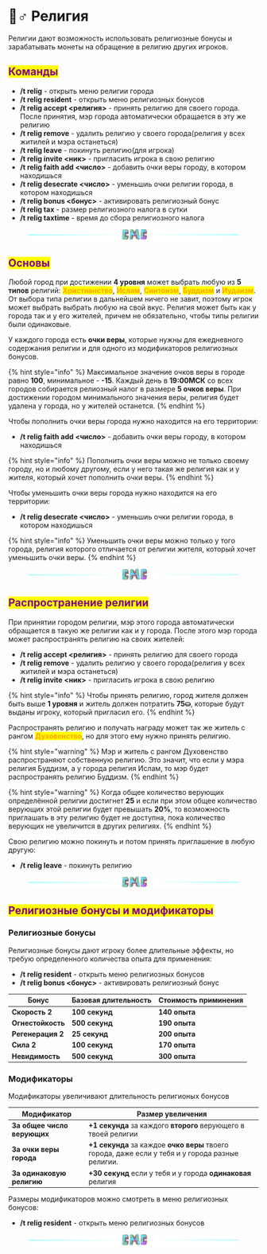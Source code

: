 # 🧙♂ Религия

Религии дают возможность использовать религиозные бонусы и зарабатывать монеты на обращение в религию других игроков.

## <mark style="color:purple;">Команды</mark>

* **/t relig** - открыть меню религии города
* **/t relig resident** - открыть меню религиозных бонусов
* **/t relig accept <религия>** - принять религию для своего города. После принятия, мэр города автоматически обращается в эту же религию
* **/t relig remove** - удалить религию у своего города(религия у всех житилей и мэра останеться)
* **/t relig leave** - покинуть религию(для игрока)
* **/t relig invite <ник>** - пригласить игрока в свою религию
* **/t relig faith add <число>** - добавить очки веры городу, в котором находишься
* **/t relig desecrate <число>** - уменьшиь очки религии города, в котором находишься
* **/t relig bonus <бонус>** - активировать религиозный бонус
* **/t relig tax** - размер религиозного налога в сутки
* **/t relig taxtime** - время до сбора религиозного налога

<figure><img src="../.gitbook/assets/gitlab_hr7.svg" alt=""><figcaption></figcaption></figure>

## <mark style="color:purple;">Основы</mark>

Любой город при достижении **4 уровня** может выбрать любую из **5 типов** религий: <mark style="color:orange;">**Христианство**</mark>, <mark style="color:orange;">**Ислам**</mark>, <mark style="color:orange;">**Синтоизм**</mark>, <mark style="color:orange;">**Буддизм**</mark> и <mark style="color:orange;">**Иудаизм**</mark>. От выбора типа религии в дальнейшем ничего не завит, поэтому игрок может выбрать выбрать любую на свой вкус. Религия может быть как у города так и у его жителей, причем не обязательно, чтобы типы религии были одинаковые.

У каждого города есть **очки веры**, которые нужны для ежедневного содержания религии и для одного из модификаторов религиозных бонусов.

{% hint style="info" %}
Максимальное значение очков веры в городе равно **100**, минимальное - **-15**. Каждый день в **19:00МСК** со всех городов собирается релиозный налог в размере **5 очков веры**. При достижении городом минимального значения веры, религия будет удалена у города, но у жителей останется.
{% endhint %}

Чтобы пополнить очки веры города нужно находится на его территории:

* **/t relig faith add <число>** - добавить очки веры городу, в котором находишься

{% hint style="info" %}
Пополнить очки веры можно не только своему городу, но и любому другому, если у него такая же религия как и у жителя, который хочет пополнить очки веры.
{% endhint %}

Чтобы уменьшить очки веры города нужно находится на его территории:

* **/t relig desecrate <число>** - уменьшиь очки религии города, в котором находишься

{% hint style="info" %}
Уменьшить очки веры можно только у того города, религия которого отличается от религии жителя, который хочет уменьшить очки веры.
{% endhint %}

<figure><img src="../.gitbook/assets/gitlab_hr7.svg" alt=""><figcaption></figcaption></figure>

## <mark style="color:purple;">Распространение религии</mark>

При принятии городом религии, мэр этого города автоматически обращается в такую же религии как и у города. После этого мэр города может распространять религию на своих жителей:

* **/t relig accept <религия>** - принять религию для своего города
* **/t relig remove** - удалить религию у своего города(религия у всех житилей и мэра останеться)
* **/t relig invite <ник>** - пригласить игрока в свою религию

{% hint style="info" %}
Чтобы принять религию, город жителя должен быть выше **1 уровня** и житель должен потратить **75⛀**, которые будут выданы игроку, который пригласил его.
{% endhint %}

Распространять религию и получать награду может так же житель с рангом <mark style="color:orange;">**Духовенство**</mark>, но для этого ему нужно принять религию.

{% hint style="warning" %}
Мэр и житель с рангом Духовенство распространяют собственную религию. Это значит, что если у мэра религия Буддизм, а у города религия Ислам, то мэр будет распространять религию Буддизм.
{% endhint %}

{% hint style="warning" %}
Когда общее количество верующих определённой религии достигнет **25** и если при этом общее количество верующих этой религии будет превышать **20%**, то возможность приглашать в эту религию будет не доступна, пока количество верующих не увеличится в других религиях.
{% endhint %}

Свою религию можно покинуть и потом принять приглашение в любую другую:

* **/t relig leave** - покинуть религию

<figure><img src="../.gitbook/assets/gitlab_hr7.svg" alt=""><figcaption></figcaption></figure>

## <mark style="color:purple;">Религиозные бонусы и модификаторы</mark>

### Религиозные бонусы

Религиозные бонусы дают игроку более длительные эффекты, но требую определенного количества опыта для применения:

* **/t relig resident** - открыть меню религиозных бонусов
* **/t relig bonus <бонус>** - активировать религиозный бонус

| Бонус             | Базовая длительность | Стоимость приминения |
| ----------------- | -------------------- | -------------------- |
| **Скорость 2**    | **100 секунд**       | **140 опыта**        |
| **Огнестойкость** | **500 секунд**       | **190 опыта**        |
| **Регенерация 2** | **25 секунд**        | **200 опыта**        |
| **Сила 2**        | **100 секунд**       | **170 опыта**        |
| **Невидимость**   | **500 секунд**       | **300 опыта**        |

### Модификаторы

Модификаторы увеличивают длительность религионых бонусов

| Модификатор                 | Размер увеличения                                                                                 |
| --------------------------- | ------------------------------------------------------------------------------------------------- |
| **За общее число верующих** | **+1 секунда** за каждого **второго** верующего в твоей религии                                   |
| **За очки веры города**     | **+1 секунда** за каждое **очко веры** твоего города, даже если у тебя и у города разные религии. |
| **За одинаковую религию**   | **+30 секунд** если у тебя и у города **одинаковая** религия                                      |

Размеры модификаторов можно смотреть в меню религиозных бонусов:

* **/t relig resident** - открыть меню религиозных бонусов

<figure><img src="../.gitbook/assets/gitlab_hr7.svg" alt=""><figcaption></figcaption></figure>
